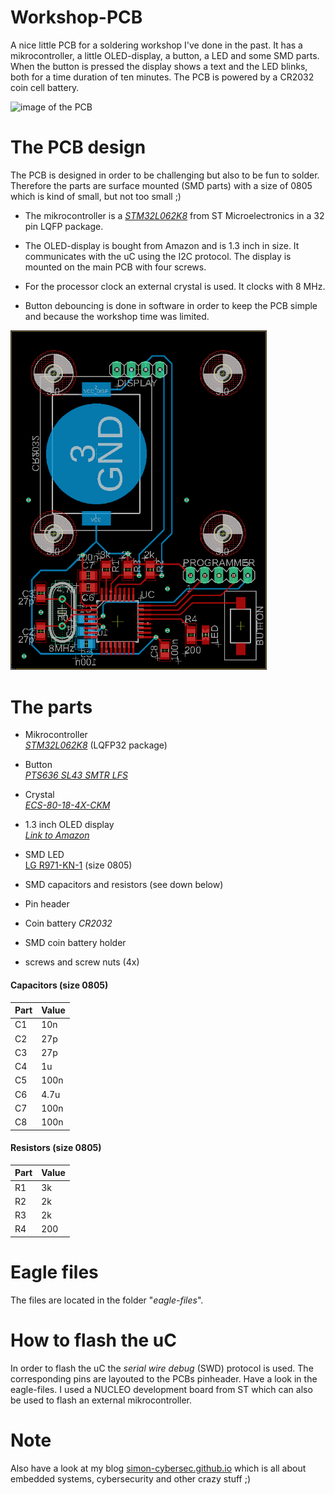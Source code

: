 # Workshop-PCB

A nice little PCB for a soldering workshop I've done in the past. It has a mikrocontroller, a little OLED-display, a button, a LED and some SMD parts. \
When the button is pressed the display shows a text and the LED blinks, both for a time duration of ten minutes. The PCB is powered by a CR2032 coin cell battery.  

<img src="./images/pcbfinished.jpg" alt="image of the PCB" width="400"/>

# The PCB design

The PCB is designed in order to be challenging but also to be fun to solder. Therefore the parts are surface mounted (SMD parts) with a size of 0805 which is kind of small, but not too small ;)  
 - The mikrocontroller is a [_STM32L062K8_](https://www.st.com/en/microcontrollers-microprocessors/stm32l062k8.html) from ST Microelectronics in a 32 pin LQFP package.

 - The OLED-display is bought from Amazon and is 1.3 inch in size. It communicates with the uC using the I2C protocol. The display is mounted on the main PCB with four screws.

 - For the processor clock an external crystal is used. It clocks with 8 MHz.  

 - Button debouncing is done in software in order to keep the PCB simple and because the workshop time was limited.  

<img src="./images/topandbottom_notfilled.png" alt="image of the PCB" width="410"/>  
  
# The parts

- Mikrocontroller \
[_STM32L062K8_](https://www.st.com/en/microcontrollers-microprocessors/stm32l062k8.html) (LQFP32 package)

- Button \
[_PTS636 SL43 SMTR LFS_](https://www.mouser.de/ProductDetail/CK/PTS636-SL43-SMTR-LFS?qs=vLWxofP3U2x0maTON%2FqK1g%3D%3D)

- Crystal \
[_ECS-80-18-4X-CKM_](https://www.mouser.de/ProductDetail/ECS/ECS-80-18-4X-CKM?qs=7MVldsJ5UazWVU6%2F43NmVA%3D%3D)

- 1.3 inch OLED display \
[_Link to Amazon_](https://www.amazon.de/AZDelivery-Display-Arduino-Raspberry-Gratis/dp/B078J78R45/ref=sr_1_2?__mk_de_DE=%C3%85M%C3%85%C5%BD%C3%95%C3%91&crid=2BH0U7SKDYO6I&keywords=oled%2B1.3&qid=1688516225&sprefix=oled%2B1.3%2Caps%2C98&sr=8-2&th=1)

- SMD LED \
[LG R971-KN-1](https://www.mouser.de/ProductDetail/ams-OSRAM/LG-R971-KN-1?qs=LsPilcdHE7EX1EB7GCLHxg%3D%3D) (size 0805)

- SMD capacitors and resistors (see down below)

- Pin header

- Coin battery _CR2032_

- SMD coin battery holder 

- screws and screw nuts (4x)
 
#### Capacitors (size 0805)
| Part | Value |
|------|-------|
| C1   | 10n   |
| C2   | 27p   |
| C3   | 27p   |
| C4   | 1u    |
| C5   | 100n  |
| C6   | 4.7u  |
| C7   | 100n  |
| C8   | 100n  |  

#### Resistors (size 0805)
| Part | Value |
|------|-------|
| R1   | 3k    |
| R2   | 2k    |
| R3   | 2k    |
| R4   | 200   |

# Eagle files
The files are located in the folder "_eagle-files_".  

# How to flash the uC
In order to flash the uC the _serial wire debug_ (SWD) protocol is used. The corresponding pins are layouted to the PCBs pinheader. Have a look in the eagle-files. I used a NUCLEO development board from ST which can also be used to flash an external mikrocontroller.  

# Note
Also have a look at my blog [simon-cybersec.github.io](https://simon-cybersec.github.io) which is all about embedded systems, cybersecurity and other crazy stuff ;)